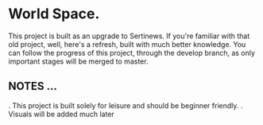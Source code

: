 # World Space.

This project is built as an upgrade to Sertinews.
If you're familiar with that old project, well, here's a refresh, built with much better knowledge.
You can follow the progress of this project, through the develop branch, as only important stages will be merged to master.


## NOTES ...
 . This project is built solely for leisure and should be beginner friendly.
 . Visuals will be added much later
